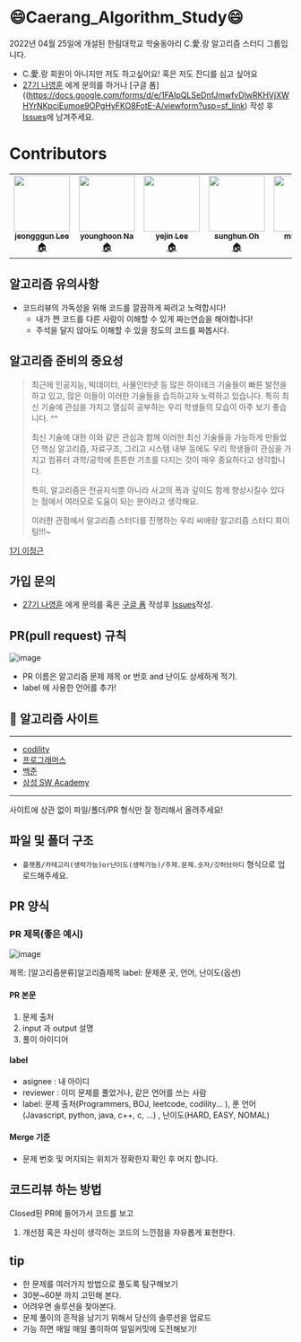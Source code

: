 # 😄Caerang_Algorithm_Study😄

2022년 04월 25일에 개설된 한림대학교 학술동아리 C.愛.랑 알고리즘 스터디 그룹입니다.
- C.愛.랑 회원이 아니지만 저도 하고싶어요! 혹은 저도 잔디를 심고 싶어요 
- [27기 나영훈](https://github.com/younghoonNa) 에게 문의를 하거나 [구글 폼]((https://docs.google.com/forms/d/e/1FAIpQLSeDnfJmwfvDlwRKHVjXWHYrNKpciEumoe9OPgHyFKO8FotE-A/viewform?usp=sf_link) 작성 후 [Issues](https://github.com/CaerangManagement/caerang-algorithm-study/issues)에 남겨주세요.

# Contributors
<table>
  <tr>
    <td align="center"><a href="https://github.com/jeonggunlee"><img src="https://user-images.githubusercontent.com/38518648/169961346-f4e57bd5-c0bc-4f9f-835b-85494713a1ae.png" width="100px;" alt=""/><br /><sub><b>jeongggun Lee</b></sub></a><br /><a href="https://sites.google.com/site/embeddedsochallymuniv" title="Code">🏠</a></td>
    <td align="center"><a href="https://github.com/younghoonNa"><img src="https://user-images.githubusercontent.com/38518648/169723488-2fb15dfc-2b65-4ec6-8d3a-9ea56a404952.png" width="100px;" alt=""/><br /><sub><b>younghoon Na</b></sub></a><br /><a href="https://187cm.tistory.com/" title="Code">🏠</a></td>
    <td align="center"><a href="https://github.com/yetniek"><img src="https://user-images.githubusercontent.com/38518648/169725963-e2496ee8-4eba-4a59-ad3d-9f0d01aaf902.png" width="100px;" alt=""/><br /><sub><b>yejin Lee</b></sub></a><br /><a href="https://velog.io/@yetniek" title="Code">🏠</a></td>
    <td align="center"><a href="https://github.com/owinhun"><img src="https://user-images.githubusercontent.com/38518648/169723553-4b81f2bc-1335-484b-99ee-c25b36f899ba.png" width="100px;" alt=""/><br /><sub><b>sunghun Oh</b></sub></a><br /><a href="https://github.com/owinhun" title="Code">🏠</a></td>
    <td align="center"><a href="https://github.com/dsbikz"><img src="https://user-images.githubusercontent.com/38518648/169723660-6282e133-f69c-4cab-a910-02369537f3c4.png" width="100px;" alt=""/><br /><sub><b>minju Lee</b></sub></a><br /><a href="https://github.com/dsbikz" title="Code">🏠</a></td>
    <td align="center"><a href="https://github.com/sunyeongan"><img src="https://user-images.githubusercontent.com/38518648/169725476-a7bf789f-f055-4aee-b08e-8c4c5c271997.png" width="100px;" alt=""/><br /><sub><b>sunyeong An</b></sub></a><br /><a href="https://github.com/sunyeongan" title="Code">🏠</a></td>
    <td align="center"><a href="https://github.com/CHOUMnote"><img src="https://user-images.githubusercontent.com/38518648/169725744-ab94e6fc-a7d7-4b00-b85c-e8a374fae2d9.png" width="100px;" alt=""/><br /><sub><b>jiho Kim</b></sub></a><br /><a href="https://github.com/CHOUMnote" title="Code">🏠</a></td>
    <td align="center"><a href="https://github.com/gillsang"><img src="https://user-images.githubusercontent.com/38518648/169725867-27858232-fd6f-4610-9078-d75d02c7e273.png" width="100px;" alt=""/><br /><sub><b>sanghyun Gill</b></sub></a><br /><a href="https://github.com/gillsang" title="Code">🏠</a></td>

  </tr>
</table>
  
## 알고리즘 유의사항
- 코드리뷰의 가독성을 위해 코드를 깔끔하게 짜려고 노력합시다!
  - 내가 짠 코드를 다른 사람이 이해할 수 있게 짜는연습을 해야합니다!
  - 주석을 달지 않아도 이해할 수 있을 정도의 코드를 짜봅시다.
    
## 알고리즘 준비의 중요성

>최근에 인공지능, 빅데이터, 사물인터넷 등 많은 하이테크 기술들이 빠른 발전을 하고 있고, 많은 이들이 이러한 기술들을 습득하고자 노력하고 있습니다. 특히 최신 기술에 관심을 가지고 열심히 공부하는 우리 학생들의 모습이 아주 보기 좋습니다. ^^
>
>최신 기술에 대한 이와 같은 관심과 함께 이러한 최신 기술들을 가능하게 만들었던 핵심 알고리즘, 자료구조, 그리고 시스템 내부 등에도 우리 학생들이 관심을 가지고 컴퓨터 과학/공학에 튼튼한 기초를 다지는 것이 매우 중요하다고 생각합니다. 
>
>특히, 알고리즘은 전공지식뿐 아니라 사고의 폭과 깊이도 함께 향상시킬수 있다는 점에서 여러모로 도움이 되는 분야라고 생각해요.
>
>이러한 관점에서 알고리즘 스터디를 진행하는 우리 씨애랑 알고리즘 스터디 화이팅!!!~

[1기 이정근](https://github.com/jeonggunlee)

## 가입 문의 
- [27기 나영훈](https://github.com/younghoonNa) 에게 문의를 혹은 [구글 폼](https://docs.google.com/forms/d/e/1FAIpQLSeDnfJmwfvDlwRKHVjXWHYrNKpciEumoe9OPgHyFKO8FotE-A/viewform?usp=sf_link) 작성후 [Issues](https://github.com/CaerangManagement/caerang-algorithm-study/issues)작성.


## PR(pull request) 규칙
![image](https://user-images.githubusercontent.com/38518648/165247130-ac6a79e6-bbaf-4578-b6b7-df1355cb1103.png)

- PR 이름은 알고리즘 문제 제목 or 번호 and 난이도 상세하게 적기.
- label 에 사용한 언어를 추가!

## 🥇 알고리즘 사이트
---
- [codility](https://app.codility.com/)
- [프로그래머스](https://programmers.co.kr/?utm_source=google&utm_medium=cpc&utm_campaign=brand_prgms_pc&gclid=CjwKCAjwgr6TBhAGEiwA3aVuIQXmT8YH8jdl1th-cq3_JZgRecC6XPHmVBsLuXyaue86m3dbPMCs9BoC5HIQAvD_BwE)
- [백준](https://www.acmicpc.net/)
- [삼성 SW Academy](https://swexpertacademy.com/main/main.do)
---

사이트에 상관 없이 파일/폴더/PR 형식만 잘 정리해서 올려주세요!
  

## 파일 및 폴더 구조
  - `플랫폼/카테고리(생략가능)or난이도(생략가능)/주제.문제.숫자/깃허브아디` 형식으로 업로드해주세요.

## PR 양식

### PR 제목(좋은 예시)
![image](https://user-images.githubusercontent.com/38518648/169649797-0ded3af3-ccb3-4c84-8d49-141d009f9ae7.png)

제목: [알고리즘분류]알고리즘제목 
label: 문제푼 곳, 언어, 난이도(옵션)

#### PR 본문
1. 문제 출처
2. input 과 output 설명
3. 풀이 아이디어

#### label
- asignee : 내 아이디
- reviewer : 이미 문제를 풀었거나, 같은 언어를 쓰는 사람
- label: 문제 출처(Programmers, BOJ, leetcode, codility... ), 푼 언어(Javascript, python, java, c++, c, ...) , 난이도(HARD, EASY, NOMAL)

#### Merge 기준
- 문제 번호 및 머지되는 위치가 정확한지 확인 후 머지 합니다.

## 코드리뷰 하는 방법

Closed된 PR에 들어가서 코드를 보고
1. 개선점 혹은 자신이 생각하는 코드의 느낀점을 자유롭게 표현한다.

## tip

- 한 문제를 여러가지 방법으로 풀도록 탐구해보기
- 30분~60분 까지 고민해 본다.
- 어려우면 솔루션을 찾아본다.
- 문제 풀이의 흔적을 남기기 위해서 당신의 솔루션을 업로드
- 가능 하면 매일 매일 풀이하여 일일커밋에 도전해보기!
